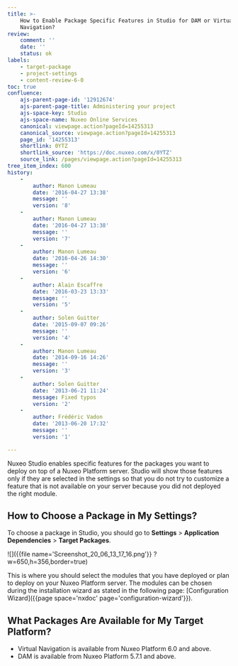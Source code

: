 ```yaml
---
title: >-
    How to Enable Package Specific Features in Studio for DAM or Virtual
    Navigation?
review:
    comment: ''
    date: ''
    status: ok
labels:
    - target-package
    - project-settings
    - content-review-6-0
toc: true
confluence:
    ajs-parent-page-id: '12912674'
    ajs-parent-page-title: Administering your project
    ajs-space-key: Studio
    ajs-space-name: Nuxeo Online Services
    canonical: viewpage.action?pageId=14255313
    canonical_source: viewpage.action?pageId=14255313
    page_id: '14255313'
    shortlink: 0YTZ
    shortlink_source: 'https://doc.nuxeo.com/x/0YTZ'
    source_link: /pages/viewpage.action?pageId=14255313
tree_item_index: 600
history:
    -
        author: Manon Lumeau
        date: '2016-04-27 13:38'
        message: ''
        version: '8'
    -
        author: Manon Lumeau
        date: '2016-04-27 13:38'
        message: ''
        version: '7'
    -
        author: Manon Lumeau
        date: '2016-04-26 14:30'
        message: ''
        version: '6'
    -
        author: Alain Escaffre
        date: '2016-03-23 13:33'
        message: ''
        version: '5'
    -
        author: Solen Guitter
        date: '2015-09-07 09:26'
        message: ''
        version: '4'
    -
        author: Manon Lumeau
        date: '2014-09-16 14:26'
        message: ''
        version: '3'
    -
        author: Solen Guitter
        date: '2013-06-21 11:24'
        message: Fixed typos
        version: '2'
    -
        author: Frédéric Vadon
        date: '2013-06-20 17:32'
        message: ''
        version: '1'

---
```

Nuxeo Studio enables specific features for the packages you want to deploy on top of a Nuxeo Platform server. Studio will show those features only if they are selected in the settings so that you do not try to customize a feature that is not available on your server because you did not deployed the right module.

## How to Choose a Package in My Settings?

To choose a package in Studio, you should go to **Settings**&nbsp;> **Application Dependencies**&nbsp;> **Target Packages**.

![]({{file name='Screenshot_20_06_13_17_16.png'}} ?w=650,h=356,border=true)

This is where you should select the modules that you have deployed or plan to deploy on your Nuxeo Platform server. The modules can be chosen during the installation wizard as stated in the following page: [Configuration Wizard]({{page space='nxdoc' page='configuration-wizard'}}).

## What Packages Are Available for My Target Platform?

*   Virtual Navigation is available from Nuxeo Platform 6.0 and above.
*   DAM is available from Nuxeo Platform 5.7.1 and above.
